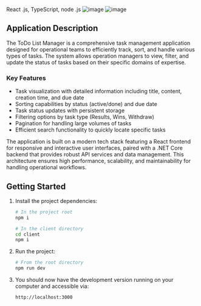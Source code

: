 React .js, TypeScript, node .js
![image](https://github.com/user-attachments/assets/744e0bb2-7416-4951-b151-463ed6e73222)
![image](https://github.com/user-attachments/assets/85608192-8d65-4ad1-84f0-3c9863eeb158)

## Application Description

The ToDo List Manager is a comprehensive task management application designed for operational teams to efficiently track, sort, and handle various types of tasks. The system allows operation managers to view, filter, and update the status of tasks based on their specific domains of expertise.

### Key Features
- Task visualization with detailed information including title, content, creation time, and due date
- Sorting capabilities by status (active/done) and due date
- Task status updates with persistent storage
- Filtering options by task type (Results, Wins, Withdraw)
- Pagination for handling large volumes of tasks
- Efficient search functionality to quickly locate specific tasks

The application is built on a modern tech stack featuring a React frontend for responsive and interactive user interfaces, paired with a .NET Core backend that provides robust API services and data management. This architecture ensures high performance, scalability, and maintainability for handling operational workflows.

## Getting Started

1. Install the project dependencies:
   ```bash
   # In the project root
   npm i
   
   # In the client directory
   cd client
   npm i
   ```

2. Run the project:
   ```bash
   # From the root directory
   npm run dev
   ```

3. You should now have the development version running on your computer and accessible via:
   ```
   http://localhost:3000
   ```
